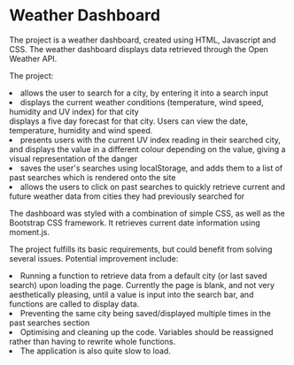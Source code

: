 # Weather Dashboard

The project is a weather dashboard, created using HTML, Javascript and CSS. The weather dashboard displays data retrieved through the Open Weather API.

The project:
<li> allows the user to search for a city, by entering it into a search input </li>
<li> displays the current weather conditions (temperature, wind speed, humidity and UV index) for that city </li>
</li>displays a five day forecast for that city. Users can view the date, temperature, humidity and wind speed. </li>
<li> presents users with the current UV index reading in their searched city, and displays the value in a different colour depending on the value, giving a visual representation of the danger </li>
<li> saves the user's searches using localStorage, and adds them to a list of past searches which is rendered onto the site </li>
<li> allows the users to click on past searches to quickly retrieve current and future weather data from cities they had previously searched for </li>

The dashboard was styled with a combination of simple CSS, as well as the Bootstrap CSS framework. It retrieves current date information using moment.js.

The project fulfills its basic requirements, but could benefit from solving several issues. Potential improvement include:
<li> Running a function to retrieve data from a default city (or last saved search) upon loading the page. Currently the page is blank, and not very aesthetically pleasing, until a value is input into the search bar, and functions are called to display data. </li>
<li> Preventing the same city being saved/displayed multiple times in the past searches section</li>
<li>Optimising and cleaning up the code. Variables should be reassigned rather than having to rewrite whole functions. </li>
<li> The application is also quite slow to load.</li>

</br>
</br>
